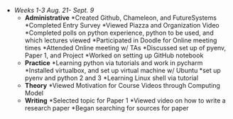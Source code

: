 * *Weeks 1-3 Aug. 21- Sept. 9*
  * **Administrative**
    *Created Github, Chameleon, and FutureSystems
    *Completed Entry Survey
    *Viewed Piazza and Organization Video
    *Completed polls on python experience, python to be used, and which lectures viewed
    *Participated in Doodle for Online meeting times
    *Attended Online meeting w/ TAs
      *Discussed set up of pyenv, Paper 1, and Project
    *Worked on setting up GitHub notebook
  * **Practice**
    *Learning python via tutorials and work in pycharm
    *Installed virtualbox, and set up virtual machine w/ Ubuntu
      *set up pyenv and python 2 and 3
    *Learning Linux shell via tutorial
  * **Theory**
    *Viewed Motivation for Course Videos through Computing Model
  * **Writing**
    *Selected topic for Paper 1
    *Viewed video on how to write a research paper
    *Began searching for sources for paper
   
